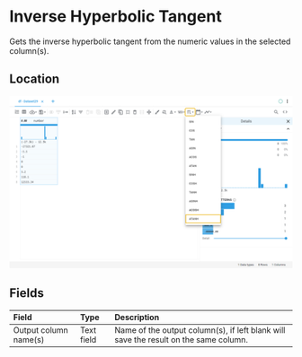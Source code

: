 # Inverse Hyperbolic Tangent
Gets the inverse hyperbolic tangent from the numeric values in the selected column(s).
## Location
![Inverse Hyperbolic Tangent on the interface](../../docs/screenshots/location/atanh.png)
## Fields
| Field | Type | Description |
| :--- | :--- | :--- |
| Output column name(s) | Text field | Name of the output column(s), if left blank will save the result on the same column. |